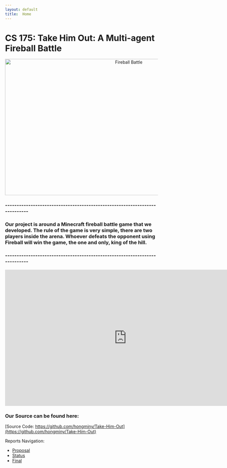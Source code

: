 ```yaml
---
layout: default
title:  Home
---
```

# CS 175: Take Him Out: A Multi-agent Fireball Battle

<p align="center">
    <img src="https://i.ytimg.com/vi/-HVxYHAch2g/maxresdefault.jpg" width="800" height="450" title="Fireball Battle">
</p>

### ---------------------------------------------------------------------------

### Our project is around a Minecraft fireball battle game that we developed. The rule of the game is very simple, there are two players inside the arena. Whoever defeats the opponent using Fireball will win the game, the one and only, king of the hill. 

### ---------------------------------------------------------------------------

<iframe align="center" width="800" height="450" src="https://www.youtube.com/embed/UMcZHYxZHTo" frameborder="0" allowfullscreen="true"> </iframe>



### Our Source can be found here:
[Source Code: https://github.com/hongminy/Take-Him-Out](https://github.com/hongminy/Take-Him-Out)

Reports Navigation:

- [Proposal](proposal.html)
- [Status](status.html)
- [Final](final.html)
